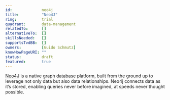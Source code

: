 ```yaml
---
id:				neo4j
title:      	"Neo4J"
ring:       	trial
quadrant:   	data-management
relatedTo:		[]
alternativeTo:	[]
skillsNeeded:	[]
supportsTvdBB:	[]
owners:         [Guido Schmutz] 
knowHowPageURI:	""  
status:			draft
featured:       true
---
```


[Neo4J](https://neo4j.com/) is a native graph database platform, built from the ground up to leverage not only data but also data relationships. Neo4j connects data as it’s stored, enabling queries never before imagined, at speeds never thought possible.